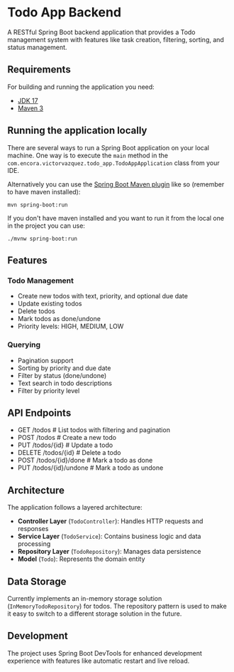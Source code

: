 # Todo App Backend

A RESTful Spring Boot backend application that provides a Todo management system with features like task creation, filtering, sorting, and status management.

## Requirements

For building and running the application you need:

- [JDK 17](https://www.oracle.com/java/technologies/downloads/#java17)
- [Maven 3](https://maven.apache.org)

## Running the application locally

There are several ways to run a Spring Boot application on your local machine. One way is to execute the `main` method in the `com.encora.victorvazquez.todo_app.TodoAppApplication` class from your IDE.

Alternatively you can use the [Spring Boot Maven plugin](https://docs.spring.io/spring-boot/docs/current/reference/html/build-tool-plugins-maven-plugin.html) like so (remember to have maven installed):

```shell
mvn spring-boot:run
```

If you don't have maven installed and you want to run it from the local one in the project you can use:
```shell
./mvnw spring-boot:run
```

## Features

### Todo Management
- Create new todos with text, priority, and optional due date
- Update existing todos
- Delete todos
- Mark todos as done/undone
- Priority levels: HIGH, MEDIUM, LOW

### Querying
- Pagination support
- Sorting by priority and due date
- Filter by status (done/undone)
- Text search in todo descriptions
- Filter by priority level

## API Endpoints
- GET /todos # List todos with filtering and pagination
- POST /todos # Create a new todo
- PUT /todos/{id} # Update a todo
- DELETE /todos/{id} # Delete a todo
- POST /todos/{id}/done # Mark a todo as done
- PUT /todos/{id}/undone # Mark a todo as undone

## Architecture

The application follows a layered architecture:

- **Controller Layer** (`TodoController`): Handles HTTP requests and responses
- **Service Layer** (`TodoService`): Contains business logic and data processing
- **Repository Layer** (`TodoRepository`): Manages data persistence
- **Model** (`Todo`): Represents the domain entity

## Data Storage

Currently implements an in-memory storage solution (`InMemoryTodoRepository`) for todos. The repository pattern is used to make it easy to switch to a different storage solution in the future.

## Development

The project uses Spring Boot DevTools for enhanced development experience with features like automatic restart and live reload.